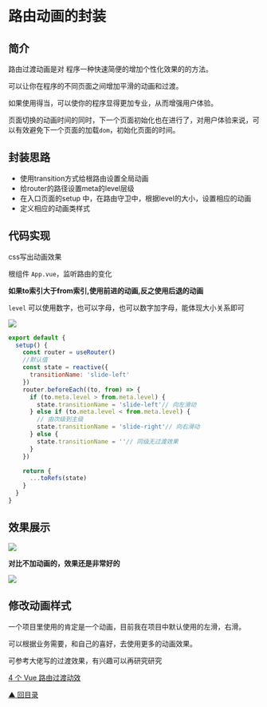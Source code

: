 # 路由动画的封装
## 简介
路由过渡动画是对 程序一种快速简便的增加个性化效果的的方法。

可以让你在程序的不同页面之间增加平滑的动画和过渡。

如果使用得当，可以使你的程序显得更加专业，从而增强用户体验。

页面切换的动画时间的同时，下一个页面初始化也在进行了，对用户体验来说，可以有效避免下一个页面的加载`dom`，初始化页面的时间。

## 封装思路

-   使用transition方式给根路由设置全局动画
-   给router的路径设置meta的level层级
-   在入口页面的setup 中，在路由守卫中，根据level的大小，设置相应的动画
-   定义相应的动画类样式

## 代码实现

css写出动画效果

根组件 `App.vue`，监听路由的变化

**如果to索引大于from索引,使用前进的动画,反之使用后退的动画**

`level` 可以使用数字，也可以字母，也可以数字加字母，能体现大小关系即可

![](https://p3-juejin.byteimg.com/tos-cn-i-k3u1fbpfcp/7642c9bfb3984d9d866784f2892f4aec~tplv-k3u1fbpfcp-zoom-1.image)

```js
export default {
  setup() {
    const router = useRouter()
    //默认值
    const state = reactive({
      transitionName: 'slide-left'
    })
    router.beforeEach((to, from) => {
      if (to.meta.level > from.meta.level) {
        state.transitionName = 'slide-left'// 向左滑动
      } else if (to.meta.level < from.meta.level) {
        // 由次级到主级
        state.transitionName = 'slide-right'// 向右滑动
      } else {
        state.transitionName = ''// 同级无过渡效果
      }
    })

    return {
      ...toRefs(state)
    }
  }
}
```

## 效果展示

![](https://p3-juejin.byteimg.com/tos-cn-i-k3u1fbpfcp/fa8c3df8d3224698abcc063663a5072b~tplv-k3u1fbpfcp-zoom-1.image)

**对比不加动画的，效果还是非常好的**

![](https://p3-juejin.byteimg.com/tos-cn-i-k3u1fbpfcp/4b78d04c83814964bb51b891da807460~tplv-k3u1fbpfcp-zoom-1.image)

## 修改动画样式

一个项目里使用的肯定是一个动画，目前我在项目中默认使用的左滑，右滑。

可以根据业务需要，和自己的喜好，去使用更多的动画效果。

可参考大佬写的过渡效果，有兴趣可以再研究研究

[4 个 Vue 路由过渡动效](https://juejin.cn/post/6963205355702583303)

[▲ 回目录](/page/index.html)